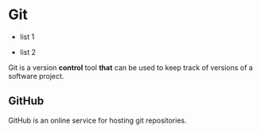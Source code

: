 # Git

* list 1
* list 2

Git is a version **control** tool **that** can be used to keep track of versions of a software project.

## GitHub

GitHub is an online service for hosting git repositories.